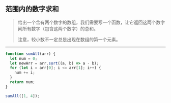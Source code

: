 ## 范围内的数字求和

> 给出一个含有两个数字的数组，我们需要写一个函数，让它返回这两个数字间所有数字（包含这两个数字）的总和。
>
> 注意，较小数不一定总是出现在数组的第一个元素。

----

```js
function sumAll(arr) {
  let num = 0;
  let newArr = arr.sort((a, b) => a - b);
  for (let i = arr[0]; i <= arr[1]; i++) {
    num += i;
  }
  return num;
}

sumAll([1, 4]);
```

